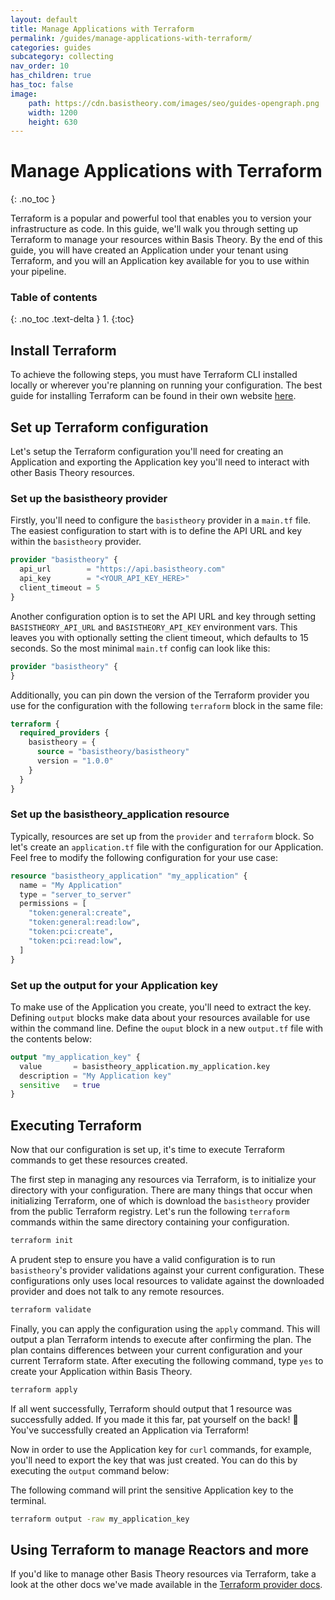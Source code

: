 ```yaml
---
layout: default
title: Manage Applications with Terraform
permalink: /guides/manage-applications-with-terraform/
categories: guides
subcategory: collecting
nav_order: 10
has_children: true
has_toc: false
image:
    path: https://cdn.basistheory.com/images/seo/guides-opengraph.png
    width: 1200
    height: 630
---
```


# Manage Applications with Terraform
{: .no_toc }

Terraform is a popular and powerful tool that enables you to version your infrastructure as code. In this guide, we'll walk
you through setting up Terraform to manage your resources within Basis Theory. By the end of this guide, you will have
created an Application under your tenant using Terraform, and you will an Application key available for you to use within
your pipeline.

### Table of contents
{: .no_toc .text-delta }
1. 
{:toc}

## Install Terraform

To achieve the following steps, you must have Terraform CLI installed locally or wherever you're planning on running your configuration.
The best guide for installing Terraform can be found in their own website [here](https://learn.hashicorp.com/tutorials/terraform/install-cli).

## Set up Terraform configuration

Let's setup the Terraform configuration you'll need for creating an Application and exporting the Application key you'll
need to interact with other Basis Theory resources.

### Set up the basistheory provider

Firstly, you'll need to configure the `basistheory` provider in a `main.tf` file. The easiest configuration to start with
is to define the API URL and key within the `basistheory` provider.

```terraform
provider "basistheory" {
  api_url        = "https://api.basistheory.com"
  api_key        = "<YOUR_API_KEY_HERE>"
  client_timeout = 5
}
```

Another configuration option is to set the API URL and key through setting `BASISTHEORY_API_URL` and `BASISTHEORY_API_KEY`
environment vars. This leaves you with optionally setting the client timeout, which defaults to 15 seconds. So the most
minimal `main.tf` config can look like this:

```terraform
provider "basistheory" {
}
```

Additionally, you can pin down the version of the Terraform provider you use for the configuration with the following `terraform`
block in the same file:

```terraform
terraform {
  required_providers {
    basistheory = {
      source = "basistheory/basistheory"
      version = "1.0.0"
    }
  }
}
```

### Set up the basistheory_application resource

Typically, resources are set up from the `provider` and `terraform` block. So let's create an `application.tf` file with
the configuration for our Application. Feel free to modify the following configuration for your use case:

```terraform
resource "basistheory_application" "my_application" {
  name = "My Application"
  type = "server_to_server"
  permissions = [
    "token:general:create",
    "token:general:read:low",
    "token:pci:create",
    "token:pci:read:low",
  ]
}
```

### Set up the output for your Application key

To make use of the Application you create, you'll need to extract the key. Defining `output` blocks make data about your
resources available for use within the command line. Define the `ouput` block in a new `output.tf` file with the contents
below:

```terraform
output "my_application_key" {
  value       = basistheory_application.my_application.key
  description = "My Application key"
  sensitive   = true
}
```

## Executing Terraform

Now that our configuration is set up, it's time to execute Terraform commands to get these resources created.

The first step in managing any resources via Terraform, is to initialize your directory with your configuration. There are
many things that occur when initializing Terraform, one of which is download the `basistheory` provider from the public
Terraform registry. Let's run the following `terraform` commands within the same directory containing your configuration.

```bash
terraform init
```

A prudent step to ensure you have a valid configuration is to run `basistheory`'s provider validations against your current
configuration. These configurations only uses local resources to validate against the downloaded provider and does not talk
to any remote resources. 

```bash
terraform validate
```

Finally, you can apply the configuration using the `apply` command. This will output a plan Terraform intends to execute
after confirming the plan. The plan contains differences between your current configuration and your current Terraform state.
After executing the following command, type `yes` to create your Application within Basis Theory.

```bash
terraform apply
```

If all went successfully, Terraform should output that 1 resource was successfully added. If you made it this far, pat yourself
on the back! 🎉 You've successfully created an Application via Terraform!

Now in order to use the Application key for `curl` commands, for example, you'll need to export the key that was just created.
You can do this by executing the `output` command below:

<span class="base-alert warning">
  <span>
    The following command will print the sensitive Application key to the terminal.
  </span>
</span>

```bash
terraform output -raw my_application_key
```

## Using Terraform to manage Reactors and more

If you'd like to manage other Basis Theory resources via Terraform, take a look at the other docs we've made available in
the [Terraform provider docs](https://registry.terraform.io/providers/basistheory/basistheory/latest/docs).
